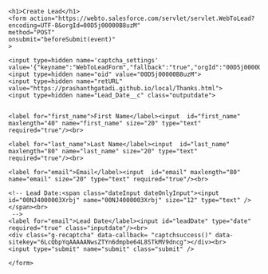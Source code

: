 <html lang="en">
<head>
    <meta charset="UTF-8">
    <meta name="viewport" content="width=device-width, initial-scale=1.0">
    <title>Web-to-Lead Form</title>
    <link rel="stylesheet" href="WebToLead.css">
    <script src="https://www.google.com/recaptcha/api.js"></script>
    <script src="WebToLead.js"></script>
</head>
<body>    
    
    <h1>Create Lead</h1>
    <form action="https://webto.salesforce.com/servlet/servlet.WebToLead?encoding=UTF-8&orgId=00D5j00000B8uzM" 
    method="POST"
    onsubmit="beforeSubmit(event)"
    >
    
    <input type=hidden name='captcha_settings' value='{"keyname":"WebToLeadForm","fallback":"true","orgId":"00D5j00000B8uzM","ts":""}'>
    <input type=hidden name="oid" value="00D5j00000B8uzM">
    <input type=hidden name="retURL" value="https://prashanthgatadi.github.io/local/Thanks.html">
    <input type=hidden name="Lead_Date__c" class="outputdate">   
   
    
    <label for="first_name">First Name</label><input  id="first_name" maxlength="40" name="first_name" size="20" type="text" required="true"/><br>
    
    <label for="last_name">Last Name</label><input  id="last_name" maxlength="80" name="last_name" size="20" type="text" required="true"/><br>
    
    <label for="email">Email</label><input  id="email" maxlength="80" name="email" size="20" type="text" required="true"/><br>
    
    <!-- Lead Date:<span class="dateInput dateOnlyInput"><input  id="00NJ4000003Xrbj" name="00NJ4000003Xrbj" size="12" type="text" /></span><br>
     -->
    <label for="email">Lead Date</label><input id="leadDate" type="date" required="true" class="inputdate"/><br>
    <div class="g-recaptcha" data-callback= "captchsuccess()" data-sitekey="6LcQbpYqAAAAANwsZTYn6dmpbe64L8STkMV9dncg"></div><br>
    <input type="submit" name="submit" class="submit" />
    
    </form>
</body>
</html>

